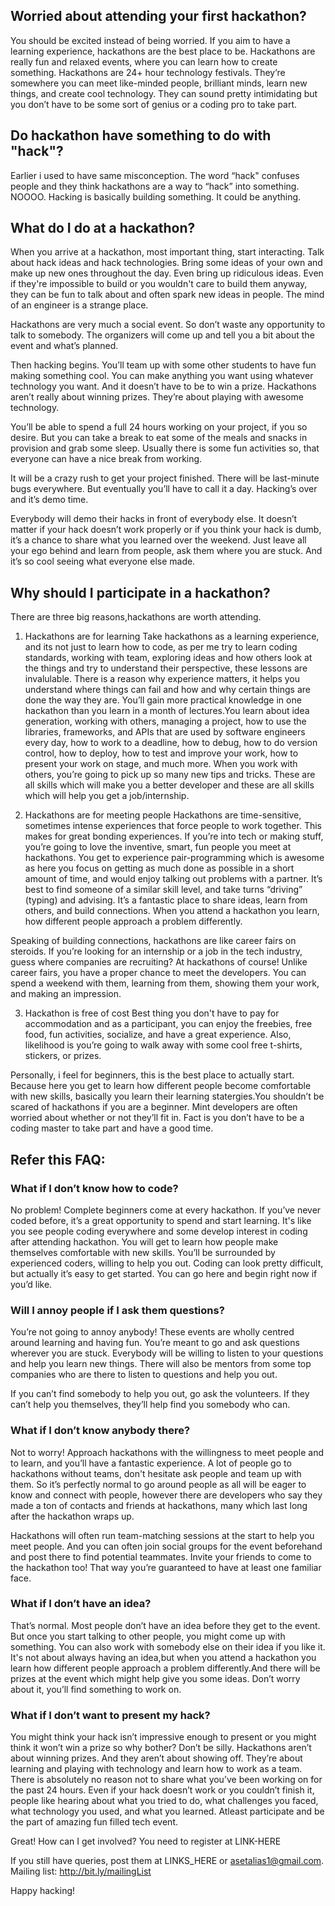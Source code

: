 ## Worried about attending your first hackathon?
You should be excited instead of being worried. If you aim to have a learning experience, hackathons are the best place to be. Hackathons are really fun and relaxed events, where you can learn how to create something.
Hackathons are 24+ hour technology festivals. They’re somewhere you can meet like-minded people, brilliant minds, learn new things, and create cool technology. They can sound pretty intimidating but you don’t have to be some sort of genius or a coding pro to take part.

## Do hackathon have something to do with "hack"?
Earlier i used to have same misconception. The word “hack" confuses people and they think hackathons are a way to “hack” into something. NOOOO. Hacking is basically building something. It could be anything.

## What do I do at a hackathon?
When you arrive at a hackathon, most important thing, start interacting. Talk about hack ideas and hack technologies. Bring some ideas of your own and make up new ones throughout the day. Even bring up ridiculous ideas. Even if they're impossible to build or you wouldn't care to build them anyway, they can be fun to talk about and often spark new ideas in people. The mind of an engineer is a strange place.

Hackathons are very much a social event. So don’t waste any opportunity to talk to somebody. The organizers will come up and tell you a bit about the event and what’s planned.

Then hacking begins. You’ll team up with some other students to have fun making something cool. You can make anything you want using whatever technology you want. And it doesn’t have to be to win a prize. Hackathons aren’t really about winning prizes. They’re about playing with awesome technology.

You’ll be able to spend a full 24 hours working on your project, if you so desire. But you can take a break to eat some of the  meals and snacks in provision and grab some sleep. Usually there is some fun activities so, that everyone can have a nice break from working.

It will be a crazy rush to get your project finished. There will be last-minute bugs everywhere. But eventually you’ll have to call it a day. Hacking’s over and it’s demo time.

Everybody will demo their hacks in front of everybody else. It doesn’t matter if your hack doesn’t work properly or if you think your hack is dumb, it’s a chance to share what you learned over the weekend. Just leave all your ego behind and learn from people, ask them where you are stuck. And it’s so cool seeing what everyone else made.

## Why should I participate in a hackathon?
There are three big reasons,hackathons are worth attending.

1. Hackathons are for learning
Take hackathons as a learning experience, and its not just to learn how to code, as per me try to learn coding standards, working with team, exploring ideas and how others look at the things and try to understand their perspective, these lessons are invalulable. There is a reason why experience matters, it helps you understand where things can fail and how and why certain things are done the way they are.
You’ll gain more practical knowledge in one hackathon than you learn in a month of lectures.You learn about idea generation, working with others, managing a project, how to use the libraries, frameworks, and APIs that are used by software engineers every day, how to work to a deadline, how to debug, how to do version control, how to deploy, how to test and improve your work, how to present your work on stage, and much more. When you work with others, you’re going to pick up so many new tips and tricks. These are all skills which will make you a better developer and these are all skills which will help you get a job/internship.

2. Hackathons are for meeting people
Hackathons are time-sensitive, sometimes intense experiences that force people to work together. This makes for great bonding experiences. If you’re into tech or making stuff, you’re going to love the inventive, smart, fun people you meet at hackathons. You get to experience pair-programming which is awesome as here you focus on getting as much done as possible in a short amount of time, and would enjoy talking out problems with a partner. It’s best to find someone of a similar skill level, and take turns “driving” (typing) and advising.  It’s a fantastic place to share ideas, learn from others, and build connections. When you attend a hackathon you learn, how different people approach a problem differently.


Speaking of building connections, hackathons are like career fairs on steroids. If you’re looking for an internship or a job in the tech industry, guess where companies are recruiting? At hackathons of course! Unlike career fairs, you have a proper chance to meet the developers. You can spend a weekend with them, learning from them, showing them your work, and making an impression.

3. Hackathon is free of cost
Best thing you don't have to pay for accommodation and as a participant, you can enjoy the freebies, free food, fun activities, socialize, and have a great experience. Also, likelihood is you’re going to walk away with some cool free t-shirts, stickers, or prizes.

Personally, i feel for beginners, this is the best place to actually start.
Because here you get to learn how different people become comfortable with new skills, basically you learn their learning statergies.You shouldn’t be scared of hackathons if you are a beginner.
Mint developers are often worried about whether or not they’ll fit in. Fact is you don’t have to be a coding master to take part and have a good time.

## Refer this FAQ:

### What if I don’t know how to code?
No problem! Complete beginners come at every hackathon. If you’ve never coded before, it’s a great opportunity to spend and start learning. It's like you see people coding everywhere and some develop interest in coding after attending hackathon. You will get to learn how people make themselves comfortable with new skills. You’ll be surrounded by experienced coders, willing to help you out. Coding can look pretty difficult, but actually it’s easy to get started. You can go here and begin right now if you’d like.


### Will I annoy people if I ask them questions?
You’re not going to annoy anybody! These events are wholly centred around learning and having fun.
You’re meant to go and ask questions wherever you are stuck. Everybody will be willing to listen to your questions and help you learn new things. There will also be mentors from some top companies who are there to listen to questions and help you out.

If you can’t find somebody to help you out, go ask the volunteers. If they can’t help you themselves, they’ll help find you somebody who can.

### What if I don’t know anybody there?
Not to worry! Approach hackathons with the willingness to meet people and to learn, and you’ll have a fantastic experience. A lot of people go to hackathons without teams, don't hesitate ask people and team up with them. So it’s perfectly normal to go around people as all will be eager to know and connect with people, however there are developers who say they made a ton of contacts and friends at hackathons, many which last long after the hackathon wraps up.

Hackathons will often run team-matching sessions at the start to help you meet people. And you can often join social groups for the event beforehand and post there to find potential teammates.
Invite your friends to come to the hackathon too! That way you’re guaranteed to have at least one familiar face.

### What if I don’t have an idea?
That’s normal. Most people don’t have an idea before they get to the event. But once you start talking to other people, you might come up with something. You can also work with somebody else on their idea if you like it. It's not about always having an idea,but when you attend a hackathon you learn how different people approach a problem differently.And there will be prizes at the event which might help give you some ideas. Don’t worry about it, you’ll find something to work on.

### What if I don’t want to present my hack?
You might think your hack isn’t impressive enough to present or you might think it won’t win a prize so why bother? Don’t be silly. Hackathons aren’t about winning prizes. And they aren’t about showing off. They’re about learning and playing with technology and learn how to work as a team. There is absolutely no reason not to share what you’ve been working on for the past 24 hours. Even if your hack doesn’t work or you couldn’t finish it, people like hearing about what you tried to do, what challenges you faced, what technology you used, and what you learned. Atleast participate and be the part of amazing fun filled tech event.

Great! How can I get involved?
You need to register at LINK-HERE

If you still have queries, post them at LINKS_HERE or asetalias1@gmail.com.
Mailing list: http://bit.ly/mailingList

Happy hacking!
